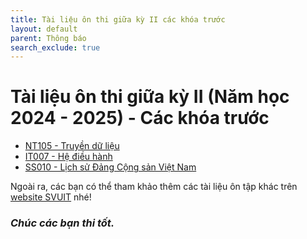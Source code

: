 ```yaml
---
title: Tài liệu ôn thi giữa kỳ II các khóa trước
layout: default
parent: Thông báo
search_exclude: true
---
```


# Tài liệu ôn thi giữa kỳ II (Năm học 2024 - 2025) - Các khóa trước

- [NT105 - Truyền dữ liệu](https://drive.google.com/drive/folders/1imPk83lhm-uBCm1LvAO7Ylhc4g1Pgtkz?usp=drive_link)
- [IT007 - Hệ điều hành](https://drive.google.com/drive/folders/1Fv5QgPX6cuuvXp40pAEqgwweRLpMlHOM?usp=drive_link)
- [SS010 - Lịch sử Đảng Cộng sản Việt Nam](https://drive.google.com/drive/folders/19zPxDyyiEsjrc4ZxZ7WyYENiqnBHh3nu?usp=drive_link)

Ngoài ra, các bạn có thể tham khảo thêm các tài liệu ôn tập khác trên [website SVUIT](https://svuit.org/mmtt/) nhé!

### *Chúc các bạn thi tốt.*